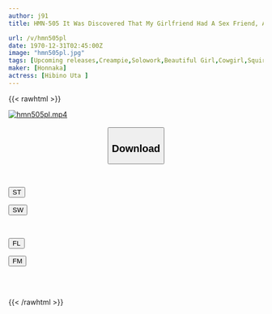 ```yaml
---
author: j91
title: HMN-505 It Was Discovered That My Girlfriend Had A Sex Friend, And When She Was Already Cumming, I Thrusted Her Up Endlessly, Squirted A Lot With A Creampie Piston, And Had Sex With Her, Leaking Backflow Semen! ! Hibino Uta

url: /v/hmn505pl
date: 1970-12-31T02:45:00Z
image: "hmn505pl.jpg"
tags: [Upcoming releases,Creampie,Solowork,Beautiful Girl,Cowgirl,Squirting,Slender	 ]
maker: [Honnaka]
actress: [Hibino Uta ]
---
```



{{< rawhtml >}}

<div class="video" data-videoid="pending_link.html">
    <a href="javascript:;">
        <img src="/v/hmn505pl/hmn505pl.jpg" width="WIDTH" height="HEIGHT" alt="hmn505pl.mp4" loading="lazy">
    </a>
</div>

<script type="text/javascript" src="https://j91.asia/asset/on-demand-pend.js"></script>

<br>
  <link rel="stylesheet" href="https://j91.asia/asset/bs5.css">
  
  <center>
  <button class="btn btn-primary" type="button" data-bs-toggle="collapse" data-bs-target=".multi-collapse" aria-expanded="false" aria-controls="multiCollapseExample1 multiCollapseExample2"><h2>Download</h2></button></center>
</p>
<div class="row">
  <div class="col">
    <div class="collapse multi-collapse" id="multiCollapseExample1">
      <div class="card card-body">
	      	      <br>
<div class="buttons">  
<p><a href="https://j91.asia/pending_link.html" target="_blank"><button class="btn-hover color-3"><i class="fa fa-download"></i> ST</button></a></p>
<p><a href="https://j91.asia/pending_link.html" target="_blank"><button class="btn-hover color-2"><i class="fa fa-download"></i> SW</button></a></p></div>
    </div>
  </div>
</div>
  <div class="col">
    <div class="collapse multi-collapse" id="multiCollapseExample2">
      <div class="card card-body">
	      <br>
<div class="buttons">
<p><a href="https://j91.asia/pending_link.html" target="_blank"><button class="btn-hover color-9"><i class="fa fa-download"></i> FL</button></a></p>
<p><a href="https://j91.asia/pending_link.html" target="_blank"><button class="btn-hover color-8"><i class="fa fa-download"></i> FM</button></a></p></div>
<br><br>
      </div>
    </div>
  </div>
</div>

{{< /rawhtml >}}
